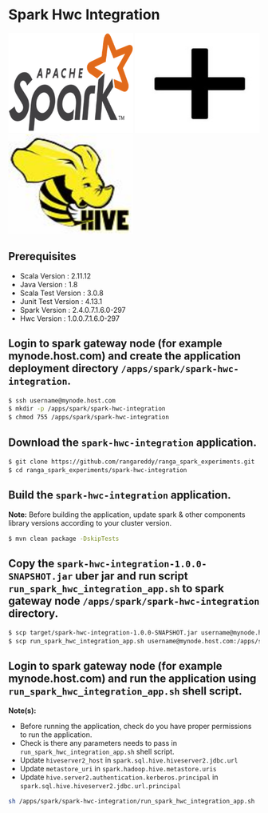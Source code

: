 # Spark Hwc Integration

<div>
        <img src="https://github.com/rangareddy/ranga-logos/blob/main/frameworks/spark/spark_logo.png?raw=true" height="200" width="250"/>
        <img src="https://github.com/rangareddy/ranga-logos/blob/main/others/plus_logo.png?raw=true" height="200" width="250"/>
        <img src="https://github.com/rangareddy/ranga-logos/blob/main/dbs/warehouse/hive/hive_logo.jpg?raw=true" height="200" width="250"/>
</div>


## Prerequisites

* Scala Version : 2.11.12
* Java Version : 1.8
* Scala Test Version : 3.0.8
* Junit Test Version : 4.13.1
* Spark Version : 2.4.0.7.1.6.0-297
* Hwc Version : 1.0.0.7.1.6.0-297



## Login to spark gateway node (for example mynode.host.com) and create the application deployment directory `/apps/spark/spark-hwc-integration`.
```sh
$ ssh username@mynode.host.com
$ mkdir -p /apps/spark/spark-hwc-integration
$ chmod 755 /apps/spark/spark-hwc-integration
```

## Download the `spark-hwc-integration` application.
```sh
$ git clone https://github.com/rangareddy/ranga_spark_experiments.git
$ cd ranga_spark_experiments/spark-hwc-integration
```

## Build the `spark-hwc-integration` application.
**Note:** Before building the application, update spark & other components library versions according to your cluster version.
```sh
$ mvn clean package -DskipTests
```

## Copy the `spark-hwc-integration-1.0.0-SNAPSHOT.jar` uber jar and run script `run_spark_hwc_integration_app.sh` to spark gateway node `/apps/spark/spark-hwc-integration` directory.
```sh
$ scp target/spark-hwc-integration-1.0.0-SNAPSHOT.jar username@mynode.host.com:/apps/spark/spark-hwc-integration
$ scp run_spark_hwc_integration_app.sh username@mynode.host.com:/apps/spark/spark-hwc-integration
```

## Login to spark gateway node (for example mynode.host.com) and run the application using `run_spark_hwc_integration_app.sh` shell script.

**Note(s):**
* Before running the application, check do you have proper permissions to run the application.
* Check is there any parameters needs to pass in `run_spark_hwc_integration_app.sh` shell script.
* Update `hiveserver2_host` in `spark.sql.hive.hiveserver2.jdbc.url`
* Update `metastore_uri` in `spark.hadoop.hive.metastore.uris`
* Update `hive.server2.authentication.kerberos.principal` in `spark.sql.hive.hiveserver2.jdbc.url.principal`

```sh
sh /apps/spark/spark-hwc-integration/run_spark_hwc_integration_app.sh
```